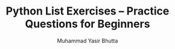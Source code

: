 ---
layout: exercises
title: Python List Exercises – Practice Questions for Beginners
description: Practice Python list concepts with beginner-friendly exercises. Strengthen your understanding of list creation, indexing, slicing, and manipulation with hands-on coding problems and solutions.
keywords: Python list exercises, Python list practice questions, list manipulation Python, beginner Python list problems, Python list coding exercises, list slicing Python, Python list indexing practice, hands-on Python list practice
author: "Muhammad Yasir Bhutta"
toc: toc/python.html
topic: "lists"
course: "python"
prev: "/python/docs/lists/practice-and-progress/find-fix-mistakes-lists.html"
next: "/python/docs/lists/practice-and-progress/mini-projects-lists.html"
show_practice_progress: true
show_mini_project: null
show_toc: true
breadcrumb:
  - title: Home
    url: /
  - title: python
    url: /python/
  - title: lists
    url: /python/docs/lists/
---